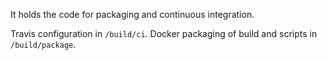 It holds the code for packaging and continuous integration.

Travis configuration in `/build/ci`.
Docker packaging of build and scripts in `/build/package`.
